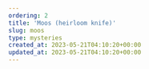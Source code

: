 ```yaml
---
ordering: 2
title: 'Moos (heirloom knife)'
slug: moos
type: mysteries
created_at: 2023-05-21T04:10:20+00:00
updated_at: 2023-05-21T04:10:20+00:00
---
```

